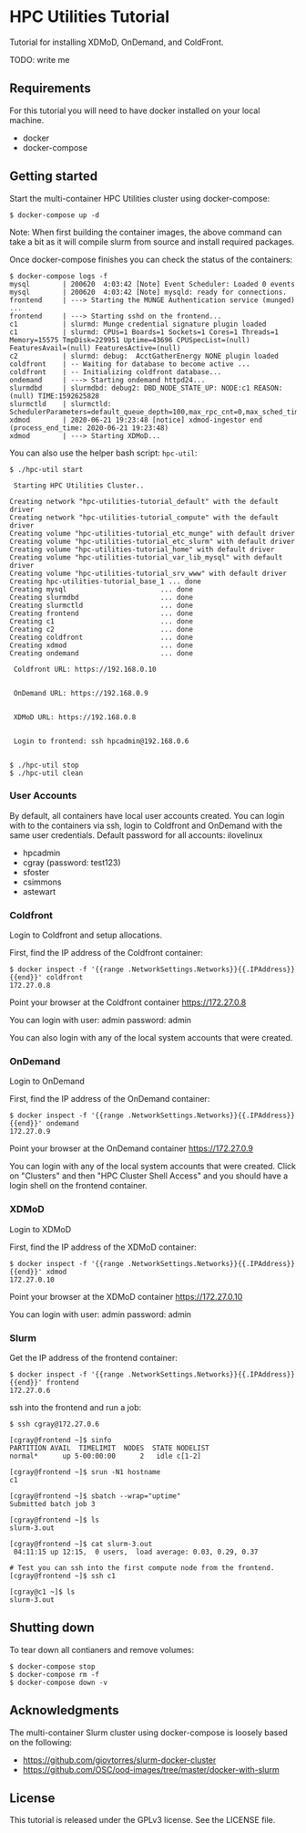 # HPC Utilities Tutorial

Tutorial for installing XDMoD, OnDemand, and ColdFront.

TODO: write me

## Requirements

For this tutorial you will need to have docker installed on your local machine.

- docker
- docker-compose

## Getting started

Start the multi-container HPC Utilities cluster using docker-compose:

```
$ docker-compose up -d
```

Note: When first building the container images, the above command can take a
bit as it will compile slurm from source and install required packages.

Once docker-compose finishes you can check the status of the containers:

```
$ docker-compose logs -f
mysql        | 200620  4:03:42 [Note] Event Scheduler: Loaded 0 events
mysql        | 200620  4:03:42 [Note] mysqld: ready for connections.
frontend     | ---> Starting the MUNGE Authentication service (munged) ...
frontend     | ---> Starting sshd on the frontend...
c1           | slurmd: Munge credential signature plugin loaded
c1           | slurmd: CPUs=1 Boards=1 Sockets=1 Cores=1 Threads=1 Memory=15575 TmpDisk=229951 Uptime=43696 CPUSpecList=(null) FeaturesAvail=(null) FeaturesActive=(null)
c2           | slurmd: debug:  AcctGatherEnergy NONE plugin loaded
coldfront    | -- Waiting for database to become active ...
coldfront    | -- Initializing coldfront database...
ondemand     | ---> Starting ondemand httpd24...
slurmdbd     | slurmdbd: debug2: DBD_NODE_STATE_UP: NODE:c1 REASON:(null) TIME:1592625828
slurmctld    | slurmctld: SchedulerParameters=default_queue_depth=100,max_rpc_cnt=0,max_sched_time=2,partition_job_depth=0,sched_max_job_start=0,sched_min_interval=2
xdmod        | 2020-06-21 19:23:48 [notice] xdmod-ingestor end (process_end_time: 2020-06-21 19:23:48)
xdmod        | ---> Starting XDMoD...
```

You can also use the helper bash script: `hpc-util`:

```
$ ./hpc-util start

 Starting HPC Utilities Cluster..

Creating network "hpc-utilities-tutorial_default" with the default driver
Creating network "hpc-utilities-tutorial_compute" with the default driver
Creating volume "hpc-utilities-tutorial_etc_munge" with default driver
Creating volume "hpc-utilities-tutorial_etc_slurm" with default driver
Creating volume "hpc-utilities-tutorial_home" with default driver
Creating volume "hpc-utilities-tutorial_var_lib_mysql" with default driver
Creating volume "hpc-utilities-tutorial_srv_www" with default driver
Creating hpc-utilities-tutorial_base_1 ... done
Creating mysql                       ... done
Creating slurmdbd                    ... done
Creating slurmctld                   ... done
Creating frontend                    ... done
Creating c1                          ... done
Creating c2                          ... done
Creating coldfront                   ... done
Creating xdmod                       ... done
Creating ondemand                    ... done

 Coldfront URL: https://192.168.0.10


 OnDemand URL: https://192.168.0.9


 XDMoD URL: https://192.168.0.8


 Login to frontend: ssh hpcadmin@192.168.0.6


$ ./hpc-util stop
$ ./hpc-util clean
```

### User Accounts

By default, all containers have local user accounts created. You can login with
to the containers via ssh, login to Coldfront and OnDemand with the same user
credentials. Default password for all accounts: ilovelinux

- hpcadmin
- cgray (password: test123)
- sfoster
- csimmons
- astewart

### Coldfront

Login to Coldfront and setup allocations.

First, find the IP address of the Coldfront container:

```
$ docker inspect -f '{{range .NetworkSettings.Networks}}{{.IPAddress}}{{end}}' coldfront
172.27.0.8
```

Point your browser at the Coldfront container https://172.27.0.8

You can login with user: admin password: admin

You can also login with any of the local system accounts that were created.

### OnDemand

Login to OnDemand

First, find the IP address of the OnDemand container:

```
$ docker inspect -f '{{range .NetworkSettings.Networks}}{{.IPAddress}}{{end}}' ondemand
172.27.0.9
```

Point your browser at the OnDemand container https://172.27.0.9

You can login with any of the local system accounts that were created. Click on
"Clusters" and then "HPC Cluster Shell Access" and you should have a login
shell on the frontend container.

### XDMoD

Login to XDMoD

First, find the IP address of the XDMoD container:

```
$ docker inspect -f '{{range .NetworkSettings.Networks}}{{.IPAddress}}{{end}}' xdmod
172.27.0.10
```

Point your browser at the XDMoD container https://172.27.0.10

You can login with user: admin password: admin

### Slurm


Get the IP address of the frontend container:

```
$ docker inspect -f '{{range .NetworkSettings.Networks}}{{.IPAddress}}{{end}}' frontend
172.27.0.6
```

ssh into the frontend and run a job:

```
$ ssh cgray@172.27.0.6

[cgray@frontend ~]$ sinfo
PARTITION AVAIL  TIMELIMIT  NODES  STATE NODELIST
normal*      up 5-00:00:00      2   idle c[1-2]

[cgray@frontend ~]$ srun -N1 hostname
c1

[cgray@frontend ~]$ sbatch --wrap="uptime"
Submitted batch job 3

[cgray@frontend ~]$ ls
slurm-3.out

[cgray@frontend ~]$ cat slurm-3.out
 04:11:15 up 12:15,  0 users,  load average: 0.03, 0.29, 0.37

# Test you can ssh into the first compute node from the frontend.
[cgray@frontend ~]$ ssh c1

[cgray@c1 ~]$ ls
slurm-3.out
```

## Shutting down

To tear down all contianers and remove volumes:

```
$ docker-compose stop
$ docker-compose rm -f
$ docker-compose down -v
```


## Acknowledgments

The multi-container Slurm cluster using docker-compose is loosely based on the
following:

- https://github.com/giovtorres/slurm-docker-cluster
- https://github.com/OSC/ood-images/tree/master/docker-with-slurm

## License

This tutorial is released under the GPLv3 license. See the LICENSE file.

